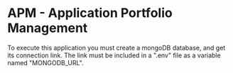 # APM - Application Portfolio Management

To execute this application you must create a mongoDB database, and get its connection link.
The link must be included in a ".env" file as a variable named "MONGODB_URL".

